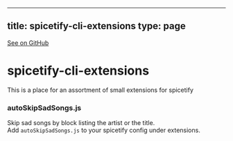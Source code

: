 
---
title: spicetify-cli-extensions
type: page
---

[See on GitHub](https://github.com/jakeroggenbuck/spicetify-cli-extensions/)

# spicetify-cli-extensions

This is a place for an assortment of small extensions for spicetify

### autoSkipSadSongs.js
Skip sad songs by block listing the artist or the title.<br>
Add `autoSkipSadSongs.js` to your spicetify config under extensions.<br>
